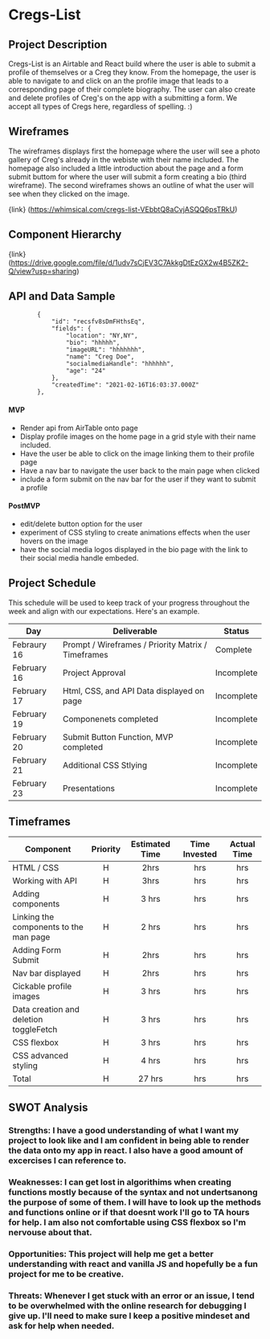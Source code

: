 # Cregs-List

## Project Description

Cregs-List is an Airtable and React build where the user is able to submit a profile of themselves or a Creg they know. From the homepage, the user is able to navigate to and click on an the profile image that leads to a corresponding page of their complete biography. The user can also create and delete profiles of Creg's on the app with a submitting a form. We accept all types of Cregs here, regardless of spelling. :)

## Wireframes

The wireframes displays first the homepage where the user will see a photo gallery of Creg's already in the webiste with their name included. The homepage also included a little introduction about the page and a form submit buttom for where the user will submit a form creating a bio (third wireframe). The second wireframes shows an outline of what the user will see when they clicked on the image.

{link} (https://whimsical.com/cregs-list-VEbbtQ8aCvjASQQ6psTRkU)

## Component Hierarchy

{link} (https://drive.google.com/file/d/1udv7sCjEV3C7AkkgDtEzGX2w4B5ZK2-Q/view?usp=sharing)

## API and Data Sample

```
        {
            "id": "recsfv8sDmFHthsEq",
            "fields": {
                "location": "NY,NY",
                "bio": "hhhhh",
                "imageURL": "hhhhhhh",
                "name": "Creg Doe",
                "socialmediaHandle": "hhhhhh",
                "age": "24"
            },
            "createdTime": "2021-02-16T16:03:37.000Z"
        },

```

#### MVP

- Render api from AirTable onto page
- Display profile images on the home page in a grid style with their name included.
- Have the user be able to click on the image linking them to their profile page
- Have a nav bar to navigate the user back to the main page when clicked
- include a form submit on the nav bar for the user if they want to submit a profile

#### PostMVP

- edit/delete button option for the user
- experiment of CSS styling to create animations effects when the user hovers on the image
- have the social media logos displayed in the bio page with the link to their social media handle embeded.

## Project Schedule

This schedule will be used to keep track of your progress throughout the week and align with our expectations. Here's an example.

| Day         | Deliverable                                        | Status     |
| ----------- | -------------------------------------------------- | ---------- |
| Febraury 16 | Prompt / Wireframes / Priority Matrix / Timeframes | Complete   |
| February 16 | Project Approval                                   | Incomplete |
| February 17 | Html, CSS, and API Data displayed on page          | Incomplete |
| February 19 | Componenets completed                              | Incomplete |
| February 20 | Submit Button Function, MVP completed              | Incomplete |
| February 21 | Additional CSS Stlying                             | Incomplete |
| February 23 | Presentations                                      | Incomplete |

## Timeframes

| Component                              | Priority | Estimated Time | Time Invested | Actual Time |
| -------------------------------------- | :------: | :------------: | :-----------: | :---------: |
| HTML / CSS                             |    H     |      2hrs      |      hrs      |     hrs     |
| Working with API                       |    H     |      3hrs      |      hrs      |     hrs     |
| Adding components                      |    H     |     3 hrs      |      hrs      |     hrs     |
| Linking the components to the man page |    H     |     2 hrs      |      hrs      |     hrs     |
| Adding Form Submit                     |    H     |      2hrs      |      hrs      |     hrs     |
| Nav bar displayed                      |    H     |      2hrs      |      hrs      |     hrs     |
| Cickable profile images                |    H     |     3 hrs      |      hrs      |     hrs     |
| Data creation and deletion toggleFetch |    H     |     3 hrs      |      hrs      |     hrs     |
| CSS flexbox                            |    H     |     3 hrs      |      hrs      |     hrs     |
| CSS advanced styling                   |    H     |     4 hrs      |      hrs      |     hrs     |
| Total                                  |    H     |     27 hrs     |      hrs      |     hrs     |

## SWOT Analysis

### Strengths: I have a good understanding of what I want my project to look like and I am confident in being able to render the data onto my app in react. I also have a good amount of excercises I can reference to.

### Weaknesses: I can get lost in algorithims when creating functions mostly because of the syntax and not undertsanong the purpose of some of them. I will have to look up the methods and functions online or if that doesnt work I'll go to TA hours for help. I am also not comfortable using CSS flexbox so I'm nervouse about that.

### Opportunities: This project will help me get a better understanding with react and vanilla JS and hopefully be a fun project for me to be creative.

### Threats: Whenever I get stuck with an error or an issue, I tend to be overwhelmed with the online research for debugging I give up. I'll need to make sure I keep a positive mindeset and ask for help when needed.
